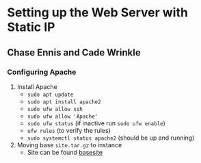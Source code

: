 # Setting up the Web Server with Static IP

## Chase Ennis and Cade Wrinkle

### Configuring Apache

1. Install Apache
    * `sudo apt update`
    * `sudo apt install apache2`
    * `sudo ufw allow ssh`
    * `sudo ufw allow 'Apache'`
    * `sudo ufw status` (if inactive run `sudo ufw enable`) 
    * `ufw rules` (to verify the rules)
    * `sudo systemctl status apache2` (should be up and running)
2. Moving base `site.tar.gz` to instance
    * Site can be found [basesite](./basesite/)


